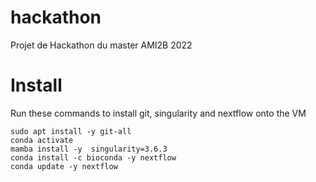 # hackathon
Projet de Hackathon du master AMI2B 2022

# Install

Run these commands to install git, singularity and nextflow onto the VM

```
sudo apt install -y git-all
conda activate
mamba install -y  singularity=3.6.3
conda install -c bioconda -y nextflow
conda update -y nextflow
```


